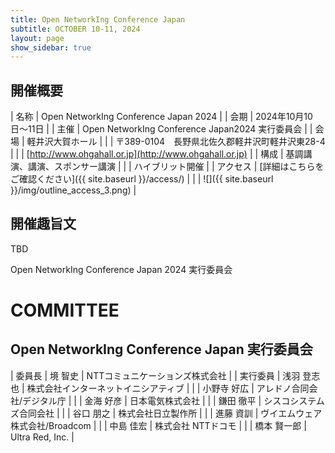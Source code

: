```yaml
---
title: Open NetworkIng Conference Japan
subtitle: OCTOBER 10-11, 2024
layout: page
show_sidebar: true
---
```

## 開催概要

| 名称     | Open NetworkIng Conference Japan 2024 |
| 会期     | 2024年10月10日〜11日 |
| 主催     | Open NetworkIng Conference Japan2024 実行委員会 |
| 会場     | 軽井沢大賀ホール |
|          | 〒389-0104　長野県北佐久郡軽井沢町軽井沢東28-4 |
|          | [http://www.ohgahall.or.jp](http://www.ohgahall.or.jp) |
| 構成     | 基調講演、講演、スポンサー講演 |
|          | ハイブリット開催 |
| アクセス | [詳細はこちらをご確認ください]({{ site.baseurl }}/access/) | 
|          | ![]({{ site.baseurl }}/img/outline_access_3.png) |

## 開催趣旨文

TBD

Open NetworkIng Conference Japan 2024 実行委員会

# COMMITTEE

## Open NetworkIng Conference Japan 実行委員会

| 委員長   | 境 智史 | NTTコミュニケーションズ株式会社 |
| 実行委員 | 浅羽 登志也 | 株式会社インターネットイニシアティブ |
|          | 小野寺 好広  | アレドノ合同会社/デジタル庁 |
|          | 金海 好彦 | 日本電気株式会社 |
|          | 鎌田 徹平 | シスコシステムズ合同会社 |
|          | 谷口 朋之 | 株式会社日立製作所 |
|          | 進藤 資訓 | ヴイエムウェア株式会社/Broadcom |
|          | 中島 佳宏 | 株式会社 NTTドコモ |
|          | 橋本 賢一郎 | Ultra Red, Inc. |